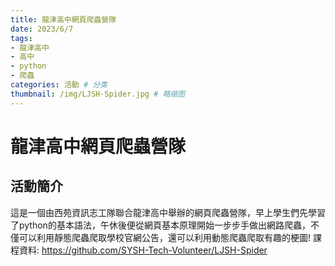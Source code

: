 ```yaml
---
title: 龍津高中網頁爬蟲營隊
date: 2023/6/7
tags:
- 龍津高中
- 高中
- python
- 爬蟲
categories: 活動 # 分类
thumbnail: /img/LJSH-Spider.jpg # 略缩图
---
```


# 龍津高中網頁爬蟲營隊

## 活動簡介

這是一個由西苑資訊志工隊聯合龍津高中舉辦的網頁爬蟲營隊，早上學生們先學習了python的基本語法，午休後便從網頁基本原理開始一步步手做出網路爬蟲，不僅可以利用靜態爬蟲爬取學校官網公告，還可以利用動態爬蟲爬取有趣的梗圖!
課程資料: <https://github.com/SYSH-Tech-Volunteer/LJSH-Spider>